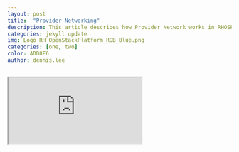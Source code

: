 ```yaml
---
layout: post
title:  "Provider Networking"
description: This article describes how Provider Network works in RHOSP. Provider Network allows an instance to uses provider network that connects to the physical network infrastructure via layer-2 (bridging/switching).
categories: jekyll update
img: Logo_RH_OpenStackPlatform_RGB_Blue.png
categories: [one, two]
color: ADD8E6
author: dennis.lee
---
```




<iframe src="https://docs.google.com/document/d/e/2PACX-1vS_OMAsvueZnNEvIjE7VLw1NDYe2kriK15V84GMctyQC2zZj8R-QrCwn-UkpELcX8ZJHFLMmIyFVKT4/pub?embedded=true"></iframe>


